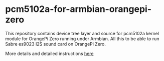 # pcm5102a-for-armbian-orangepi-zero

This repository contains device tree layer and source for pcm5102a kernel module for OrangePi Zero running under Armbian. All this to be able to run Sabre es9023 I2S sound card on OrangePi Zero.

More details and detailed instructions [here](https://hackaday.io/project/162373-orangepi-zero-pulse-music-server)